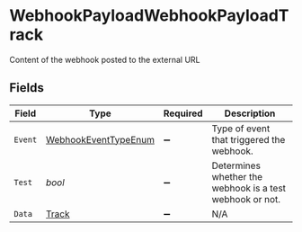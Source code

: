 # WebhookPayloadWebhookPayloadTrack

Content of the webhook posted to the external URL


## Fields

| Field                                                                   | Type                                                                    | Required                                                                | Description                                                             |
| ----------------------------------------------------------------------- | ----------------------------------------------------------------------- | ----------------------------------------------------------------------- | ----------------------------------------------------------------------- |
| `Event`                                                                 | [WebhookEventTypeEnum](../../Models/Components/WebhookEventTypeEnum.md) | :heavy_minus_sign:                                                      | Type of event that triggered the webhook.                               |
| `Test`                                                                  | *bool*                                                                  | :heavy_minus_sign:                                                      | Determines whether the webhook is a test webhook or not.                |
| `Data`                                                                  | [Track](../../Models/Components/Track.md)                               | :heavy_minus_sign:                                                      | N/A                                                                     |